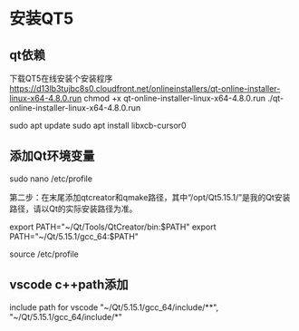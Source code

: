 
# 安装QT5

## qt依赖

下载QT5在线安装个安装程序
https://d13lb3tujbc8s0.cloudfront.net/onlineinstallers/qt-online-installer-linux-x64-4.8.0.run
chmod +x qt-online-installer-linux-x64-4.8.0.run
./qt-online-installer-linux-x64-4.8.0.run

sudo apt update
sudo apt install libxcb-cursor0
<!-- sudo apt install gcc g++ make -->
<!-- sudo apt install build-essential libgl1-mesa-dev -->

## 添加Qt环境变量

sudo nano /etc/profile 

第二步：在末尾添加qtcreator和qmake路径，其中“/opt/Qt5.15.1/”是我的Qt安装路径，请以Qt的实际安装路径为准。

export PATH="~/Qt/Tools/QtCreator/bin:$PATH"
export PATH="~/Qt/5.15.1/gcc_64:$PATH"

source /etc/profile

## vscode c++path添加

include path for vscode
"~/Qt/5.15.1/gcc_64/include/**",
"~/Qt/5.15.1/gcc_64/include/*"